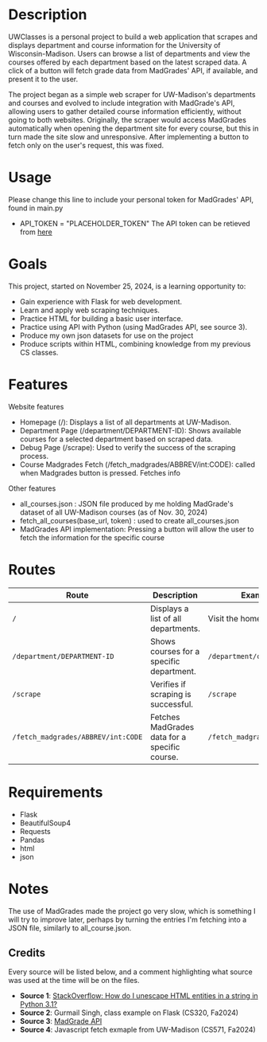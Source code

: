 # Description
UWClasses is a personal project to build a web application that scrapes and displays department and course information for the University of Wisconsin-Madison. Users can browse a list of departments and view the courses offered by each department based on the latest scraped data. A click of a button will fetch grade data from MadGrades' API, if available, and present it to the user. 

The project began as a simple web scraper for UW-Madison's departments and courses and evolved to include integration with MadGrade's API, allowing users to gather detailed course information efficiently, without going to both websites. Originally, the scraper would access MadGrades automatically when opening the department site for every course, but this in turn made the site slow and unresponsive. After implementing a button to fetch only on the user's request, this was fixed. 

# Usage
Please change this line to include your personal token for MadGrades' API, found in main.py
- API_TOKEN = "PLACEHOLDER_TOKEN"
The API token can be retieved from [here](https://api.madgrades.com)

# Goals
This project, started on November 25, 2024, is a learning opportunity to:
- Gain experience with Flask for web development.
- Learn and apply web scraping techniques.
- Practice HTML for building a basic user interface.
- Practice using API with Python (using MadGrades API, see source 3).
- Produce my own json datasets for use on the project
- Produce scripts within HTML, combining knowledge from my previous CS classes.

# Features
Website features
- Homepage (/): Displays a list of all departments at UW-Madison.
- Department Page (/department/DEPARTMENT-ID): Shows available courses for a selected department based on scraped data. 
- Debug Page (/scrape): Used to verify the success of the scraping process.
- Course Madgrades Fetch (/fetch_madgrades/ABBREV/int:CODE): called when Madgrades button is pressed. Fetches info

Other features
- all_courses.json : JSON file produced by me holding MadGrade's dataset of all UW-Madison courses (as of Nov. 30, 2024)
- fetch_all_courses(base_url, token) : used to create all_courses.json
- MadGrades API implementation: Pressing a button will allow the user to fetch the information for the specific course

# Routes
| **Route**                 | **Description**                                   | **Example Usage**       |
|---------------------------|------------------------------------------------|------------------------|
| `/`                       | Displays a list of all departments.              | Visit the homepage.     |
| `/department/DEPARTMENT-ID` | Shows courses for a specific department.        | `/department/comp_sci`        |
| `/scrape`                 | Verifies if scraping is successful.   | `/scrape`               |
| `/fetch_madgrades/ABBREV/int:CODE` | Fetches MadGrades data for a specific course. | `/fetch_madgrades/COMP%20SCI/200` |

# Requirements
- Flask
- BeautifulSoup4
- Requests
- Pandas
- html
- json

# Notes
The use of MadGrades made the project go very slow, which is something I will try to improve later, perhaps by turning the entries I'm fetching into a JSON file, similarly to all_course.json. 

## Credits
Every source will be listed below, and a comment highlighting what source was used at the time will be on the files.
- **Source 1**: [StackOverflow: How do I unescape HTML entities in a string in Python 3.1?](https://stackoverflow.com/questions/2360598/how-do-i-unescape-html-entities-in-a-string-in-python-3-1/3796917)
- **Source 2**: Gurmail Singh, class example on Flask (CS320, Fa2024)
- **Source 3**: [MadGrade API](https://api.madgrades.com)
- **Source 4**: Javascript fetch exmaple from UW-Madison (CS571, Fa2024)

